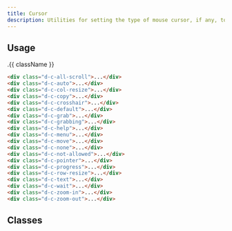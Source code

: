 ```yaml
---
title: Cursor
description: Utilities for setting the type of mouse cursor, if any, to show when the mouse pointer is over an element.
---
```

## Usage

<code-well-header class="d-fl-col5 d-ta-center d-flg8 d-fw-wrap d-p24 d-bgc-purple-100 d-bgo50 d-w100p d-hmn102" custom>
  <div class="d-d-flex d-fw-wrap d-ac-center d-p8 d-w100p d-hmn216 d-bar8">
    <div v-for="{ class: className, output } in cursor" class="d-fl-center d-m8 d-p16 d-bgc-purple-300 d-fs-100 d-ff-mono d-bar4" :class="className">.{{ className }}</div>
  </div>
</code-well-header>

```html
<div class="d-c-all-scroll">...</div>
<div class="d-c-auto">...</div>
<div class="d-c-col-resize">...</div>
<div class="d-c-copy">...</div>
<div class="d-c-crosshair">...</div>
<div class="d-c-default">...</div>
<div class="d-c-grab">...</div>
<div class="d-c-grabbing">...</div>
<div class="d-c-help">...</div>
<div class="d-c-menu">...</div>
<div class="d-c-move">...</div>
<div class="d-c-none">...</div>
<div class="d-c-not-allowed">...</div>
<div class="d-c-pointer">...</div>
<div class="d-c-progress">...</div>
<div class="d-c-row-resize">...</div>
<div class="d-c-text">...</div>
<div class="d-c-wait">...</div>
<div class="d-c-zoom-in">...</div>
<div class="d-c-zoom-out">...</div>
```

<script setup>
  import { cursor } from '@data/interactivity.json';
</script>

## Classes

<div class="d-h464 d-of-y-scroll d-bb d-bc-black-200">
  <utility-class-table>
    <template #content>
      <tbody>
        <tr v-for="{ class: className, output } in cursor">
          <th scope="row" class="d-ff-mono d-fw-normal d-fc-purple-400 d-fs-100">.{{ className }}</th>
          <td class="d-ff-mono d-fs-100">{{ output }}</td>
        </tr>
      </tbody>
    </template>
  </utility-class-table>
</div>
